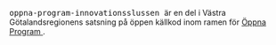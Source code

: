   <p>
    <tt>
      oppna-program-innovationsslussen
    </tt>
     är en del i Västra Götalandsregionens satsning på öppen källkod inom ramen för 
    <a href="https://github.com/Vastra-Gotalandsregionen//oppna-program">
      Öppna Program
    </a>
    . 
  </p>
